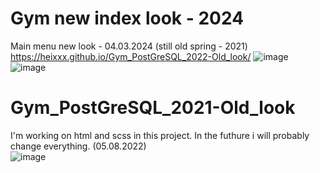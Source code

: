 # Gym new index look - 2024

Main menu new look - 04.03.2024 (still old spring - 2021)
https://heixxx.github.io/Gym_PostGreSQL_2022-Old_look/
![image](https://github.com/Heixxx/Gym_PostGreSQL_2022-Old_look/assets/101058402/5a69d673-2228-47c5-bf5a-4d1d8dc7cbf4)
![image](https://github.com/Heixxx/Gym_PostGreSQL_2022-Old_look/assets/101058402/2fdb8852-8075-4939-9b54-cb84805e96d7)




# Gym_PostGreSQL_2021-Old_look
I'm working on html and scss in this project. In the futhure i will probably change everything. (05.08.2022)   
![image](https://github.com/Heixxx/Gym_PostGreSQL_2022-Old_look/assets/101058402/c055399d-6332-4096-b3c7-f22b8a8df2e8)


